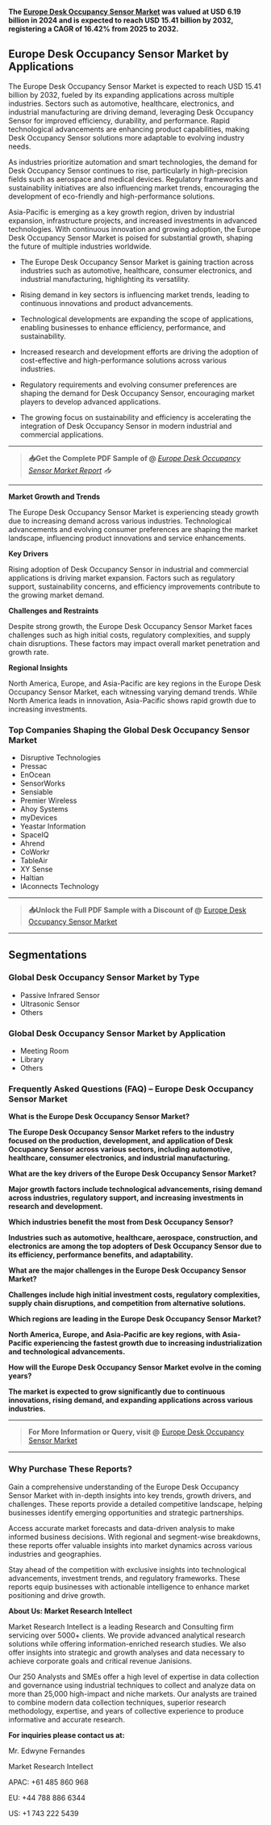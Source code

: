 <p><strong>The <a href="https://www.marketresearchintellect.com/download-sample/?rid=1043872&amp;utm_source=Pulse-April-Europe&amp;utm_medium=852">Europe Desk Occupancy Sensor Market</a> was valued at USD 6.19 billion in 2024 and is expected to reach USD 15.41 billion by 2032, registering a CAGR of 16.42% from 2025 to 2032.</strong></p><h2>Europe Desk Occupancy Sensor Market by Applications&nbsp;</h2><p><p>The Europe Desk Occupancy Sensor Market is expected to reach USD 15.41 billion by 2032, fueled by its expanding applications across multiple industries. Sectors such as automotive, healthcare, electronics, and industrial manufacturing are driving demand, leveraging Desk Occupancy Sensor for improved efficiency, durability, and performance. Rapid technological advancements are enhancing product capabilities, making Desk Occupancy Sensor solutions more adaptable to evolving industry needs.</p><p>As industries prioritize automation and smart technologies, the demand for Desk Occupancy Sensor continues to rise, particularly in high-precision fields such as aerospace and medical devices. Regulatory frameworks and sustainability initiatives are also influencing market trends, encouraging the development of eco-friendly and high-performance solutions.</p><p>Asia-Pacific is emerging as a key growth region, driven by industrial expansion, infrastructure projects, and increased investments in advanced technologies. With continuous innovation and growing adoption, the Europe Desk Occupancy Sensor Market is poised for substantial growth, shaping the future of multiple industries worldwide.</p></p><ul><li><p>The Europe Desk Occupancy Sensor Market is gaining traction across industries such as automotive, healthcare, consumer electronics, and industrial manufacturing, highlighting its versatility.</p></li><li><p>Rising demand in key sectors is influencing market trends, leading to continuous innovations and product advancements.</p></li><li><p>Technological developments are expanding the scope of applications, enabling businesses to enhance efficiency, performance, and sustainability.</p></li><li><p>Increased research and development efforts are driving the adoption of cost-effective and high-performance solutions across various industries.</p></li><li><p>Regulatory requirements and evolving consumer preferences are shaping the demand for Desk Occupancy Sensor, encouraging market players to develop advanced applications.</p></li><li><p>The growing focus on sustainability and efficiency is accelerating the integration of Desk Occupancy Sensor in modern industrial and commercial applications.</p></li></ul><hr /><blockquote><p><strong><span class="font-[700]">📥Get the Complete PDF Sample of @ </span></strong><em><span class="font-[700]"><a href="https://www.marketresearchintellect.com/download-sample/?rid=1043872&amp;utm_source=Pulse-April-Europe&amp;utm_medium=852" target="_blank" data-tracking-control-name="article-ssr-frontend-pulse_little-text-block" data-tracking-will-navigate="" data-test-link="">Europe Desk Occupancy Sensor Market Report</a>&nbsp;📥</span></em></p></blockquote><hr /><p class="" data-start="77" data-end="360"><strong data-start="77" data-end="105">Market Growth and Trends</strong></p><p class="" data-start="77" data-end="360">The Europe Desk Occupancy Sensor Market is experiencing steady growth due to increasing demand across various industries. Technological advancements and evolving consumer preferences are shaping the market landscape, influencing product innovations and service enhancements.</p><p class="" data-start="362" data-end="606"><strong data-start="362" data-end="377">Key Drivers</strong></p><p class="" data-start="362" data-end="606">Rising adoption of Desk Occupancy Sensor in industrial and commercial applications is driving market expansion. Factors such as regulatory support, sustainability concerns, and efficiency improvements contribute to the growing market demand.</p><p class="" data-start="608" data-end="849"><strong data-start="608" data-end="637">Challenges and Restraints</strong></p><p class="" data-start="608" data-end="849">Despite strong growth, the Europe Desk Occupancy Sensor Market faces challenges such as high initial costs, regulatory complexities, and supply chain disruptions. These factors may impact overall market penetration and growth rate.</p><p class="" data-start="851" data-end="1095"><strong data-start="851" data-end="872">Regional Insights</strong></p><p class="" data-start="851" data-end="1095">North America, Europe, and Asia-Pacific are key regions in the Europe Desk Occupancy Sensor Market, each witnessing varying demand trends. While North America leads in innovation, Asia-Pacific shows rapid growth due to increasing investments.</p><p><h3>Top Companies Shaping the Global Desk Occupancy Sensor Market </h3><ul><li>Disruptive Technologies</li><li>Pressac</li><li>EnOcean</li><li>SensorWorks</li><li>Sensiable</li><li>Premier Wireless</li><li>Ahoy Systems</li><li>myDevices</li><li>Yeastar Information</li><li>SpaceIQ</li><li>Ahrend</li><li>CoWorkr</li><li>TableAir</li><li>XY Sense</li><li>Haltian</li><li>IAconnects Technology</li></ul></p><hr /><blockquote><p><strong>📥Unlock the Full PDF Sample with a Discount of @</strong> <a href="https://www.marketresearchintellect.com/ask-for-discount/?rid=1043872&amp;utm_source=Pulse-April-Europe&amp;utm_medium=852">Europe Desk Occupancy Sensor Market</a></p></blockquote><hr /><p><h2>Segmentations</h2><h3>Global Desk Occupancy Sensor Market by Type</h3><ul><li>Passive Infrared Sensor</li><li>Ultrasonic Sensor</li><li>Others</li></ul><h3>Global Desk Occupancy Sensor Market by Application</h3><ul><li>Meeting Room</li><li>Library</li><li>Others</li></ul></p><h3><strong>Frequently Asked Questions (FAQ) &ndash; Europe Desk Occupancy Sensor Market</strong></h3><p><strong>What is the Europe Desk Occupancy Sensor Market?</strong></p><p><strong>The Europe Desk Occupancy Sensor Market refers to the industry focused on the production, development, and application of Desk Occupancy Sensor across various sectors, including automotive, healthcare, consumer electronics, and industrial manufacturing.</strong></p><p><strong>What are the key drivers of the Europe Desk Occupancy Sensor Market?</strong></p><p><strong>Major growth factors include technological advancements, rising demand across industries, regulatory support, and increasing investments in research and development.</strong></p><p><strong>Which industries benefit the most from Desk Occupancy Sensor?</strong></p><p><strong>Industries such as automotive, healthcare, aerospace, construction, and electronics are among the top adopters of Desk Occupancy Sensor due to its efficiency, performance benefits, and adaptability.</strong></p><p><strong>What are the major challenges in the Europe Desk Occupancy Sensor Market?</strong></p><p><strong>Challenges include high initial investment costs, regulatory complexities, supply chain disruptions, and competition from alternative solutions.</strong></p><p><strong>Which regions are leading in the Europe Desk Occupancy Sensor Market?</strong></p><p><strong>North America, Europe, and Asia-Pacific are key regions, with Asia-Pacific experiencing the fastest growth due to increasing industrialization and technological advancements.</strong></p><p><strong>How will the Europe Desk Occupancy Sensor Market evolve in the coming years?</strong></p><p><strong>The market is expected to grow significantly due to continuous innovations, rising demand, and expanding applications across various industries.</strong></p><hr /><blockquote><p><span class="font-[700]"><strong>For More Information or Query, visit&nbsp;@</strong>&nbsp;</span><span class="font-[700]"><a href="https://www.marketresearchintellect.com/product/desk-occupancy-sensor-market/?utm_source=Linkedin&utm_medium=852" target="_blank" data-tracking-control-name="article-ssr-frontend-pulse_little-text-block" data-tracking-will-navigate="" data-test-link="">Europe Desk Occupancy Sensor Market</a></span></p></blockquote><hr /><h3><strong data-start="0" data-end="31">Why Purchase These Reports?</strong></h3><p class="" data-start="35" data-end="297">Gain a comprehensive understanding of the Europe Desk Occupancy Sensor Market with in-depth insights into key trends, growth drivers, and challenges. These reports provide a detailed competitive landscape, helping businesses identify emerging opportunities and strategic partnerships.</p><p class="" data-start="299" data-end="540">Access accurate market forecasts and data-driven analysis to make informed business decisions. With regional and segment-wise breakdowns, these reports offer valuable insights into market dynamics across various industries and geographies.</p><p class="" data-start="542" data-end="784">Stay ahead of the competition with exclusive insights into technological advancements, investment trends, and regulatory frameworks. These reports equip businesses with actionable intelligence to enhance market positioning and drive growth.</p><p><strong><span class="font-[700]">About Us: Market Research Intellect</span></strong></p><p><span class="">Market Research Intellect is a leading Research and Consulting firm servicing over 5000+ clients. We provide advanced analytical research solutions while offering information-enriched research studies.&nbsp;</span>We also offer insights into strategic and growth analyses and data necessary to achieve corporate goals and critical revenue Janisions.</p><p><span class="">Our 250 Analysts and SMEs offer a high level of expertise in data collection and governance using industrial techniques to collect and analyze data on more than 25,000 high-impact and niche markets. Our analysts are trained to combine modern data collection techniques, superior research methodology, expertise, and years of collective experience to produce informative and accurate research.</span></p><p><strong>For inquiries please contact us at:</strong></p><p>Mr. Edwyne Fernandes</p><p>Market Research Intellect</p><p>APAC: +61 485 860 968</p><p>EU: +44 788 886 6344</p><p>US: +1 743 222 5439</p>